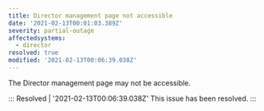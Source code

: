 ```yaml
---
title: Director management page not accessible
date: '2021-02-13T00:01:03.389Z'
severity: partial-outage
affectedsystems:
  - director
resolved: true
modified: '2021-02-13T00:06:39.038Z'
---
```

The Director management page may not be accessible.

::: Resolved | '2021-02-13T00:06:39.038Z'
This issue has been resolved.
:::

<!--- language code: en -->
